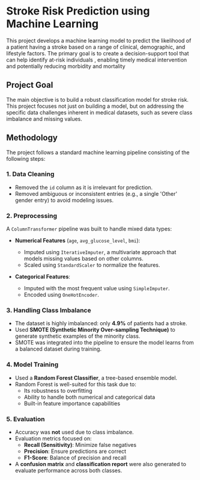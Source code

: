 # Stroke Risk Prediction using Machine Learning
This project develops a machine learning model to predict the likelihood of a patient having a stroke based on a range of clinical, demographic, and lifestyle factors. The primary goal is to create a decision-support tool that can help identify at-risk individuals , enabling timely medical intervention and potentially reducing morbidity and mortality
## Project Goal
The main objective is to build a robust classification model for stroke risk. This project focuses not just on building a model, but on addressing the specific data challenges inherent in medical datasets, such as severe class imbalance and missing values.
## Methodology

The project follows a standard machine learning pipeline consisting of the following steps:

### 1. Data Cleaning

- Removed the `id` column as it is irrelevant for prediction.
- Removed ambiguous or inconsistent entries (e.g., a single 'Other' gender entry) to avoid modeling issues.

### 2. Preprocessing

A `ColumnTransformer` pipeline was built to handle mixed data types:

- **Numerical Features** (`age`, `avg_glucose_level`, `bmi`):
  - Imputed using `IterativeImputer`, a multivariate approach that models missing values based on other columns.
  - Scaled using `StandardScaler` to normalize the features.

- **Categorical Features**:
  - Imputed with the most frequent value using `SimpleImputer`.
  - Encoded using `OneHotEncoder`.

### 3. Handling Class Imbalance

- The dataset is highly imbalanced: only **4.9%** of patients had a stroke.
- Used **SMOTE (Synthetic Minority Over-sampling Technique)** to generate synthetic examples of the minority class.
- SMOTE was integrated into the pipeline to ensure the model learns from a balanced dataset during training.

### 4. Model Training

- Used a **Random Forest Classifier**, a tree-based ensemble model.
- Random Forest is well-suited for this task due to:
  - Its robustness to overfitting
  - Ability to handle both numerical and categorical data
  - Built-in feature importance capabilities

### 5. Evaluation

- Accuracy was **not** used due to class imbalance.
- Evaluation metrics focused on:
  - **Recall (Sensitivity)**: Minimize false negatives
  - **Precision**: Ensure predictions are correct
  - **F1-Score**: Balance of precision and recall
- A **confusion matrix** and **classification report** were also generated to evaluate performance across both classes.


